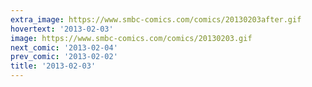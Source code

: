 ```yaml
---
extra_image: https://www.smbc-comics.com/comics/20130203after.gif
hovertext: '2013-02-03'
image: https://www.smbc-comics.com/comics/20130203.gif
next_comic: '2013-02-04'
prev_comic: '2013-02-02'
title: '2013-02-03'
---
```


